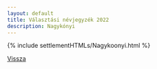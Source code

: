 ```yaml
---
layout: default
title: Választási névjegyzék 2022
description: Nagykónyi
---
```


{% include settlementHTMLs/Nagykoonyi.html %}

[Vissza](./)